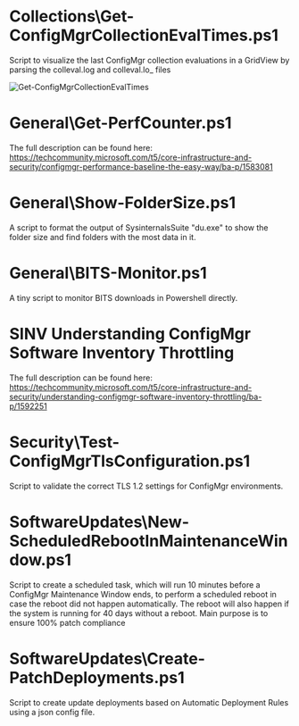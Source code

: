 # Collections\Get-ConfigMgrCollectionEvalTimes.ps1
Script to visualize the last ConfigMgr collection evaluations in a GridView by parsing the colleval.log and colleval.lo_ files

![Get-ConfigMgrCollectionEvalTimes](/Collections/Get-ConfigMgrCollectionEvalTimes.png)


# General\Get-PerfCounter.ps1
The full description can be found here: https://techcommunity.microsoft.com/t5/core-infrastructure-and-security/configmgr-performance-baseline-the-easy-way/ba-p/1583081


# General\Show-FolderSize.ps1
A script to format the output of SysinternalsSuite "du.exe" to show the folder size and find folders with the most data in it. 


# General\BITS-Monitor.ps1
A tiny script to monitor BITS downloads in Powershell directly.


# SINV Understanding ConfigMgr Software Inventory Throttling
The full description can be found here: https://techcommunity.microsoft.com/t5/core-infrastructure-and-security/understanding-configmgr-software-inventory-throttling/ba-p/1592251


# Security\Test-ConfigMgrTlsConfiguration.ps1
Script to validate the correct TLS 1.2 settings for ConfigMgr environments.


# SoftwareUpdates\New-ScheduledRebootInMaintenanceWindow.ps1
Script to create a scheduled task, which will run 10 minutes before a ConfigMgr Maintenance Window ends, to perform a scheduled reboot in case the reboot did not happen automatically. The reboot will also happen if the system is running for 40 days without a reboot. 
Main purpose is to ensure 100% patch compliance


# SoftwareUpdates\Create-PatchDeployments.ps1
Script to create update deployments based on Automatic Deployment Rules using a json config file. 